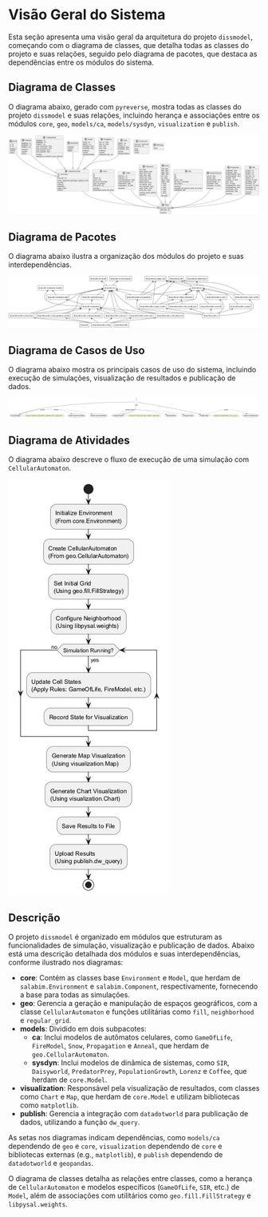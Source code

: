 # Visão Geral do Sistema

Esta seção apresenta uma visão geral da arquitetura do projeto `dissmodel`, começando com o diagrama de classes, que detalha todas as classes do projeto e suas relações, seguido pelo diagrama de pacotes, que destaca as dependências entre os módulos do sistema.

## Diagrama de Classes

O diagrama abaixo, gerado com `pyreverse`, mostra todas as classes do projeto `dissmodel` e suas relações, incluindo herança e associações entre os módulos `core`, `geo`, `models/ca`, `models/sysdyn`, `visualization` e `publish`.

![Diagrama de Classes do Dissmodel](../images/uml/classes_DissmodelPackages.png)

## Diagrama de Pacotes

O diagrama abaixo ilustra a organização dos módulos do projeto e suas interdependências.

![Diagrama de Pacotes do Dissmodel](../images/uml/packages_Dissmodel.png)

## Diagrama de Casos de Uso

O diagrama abaixo mostra os principais casos de uso do sistema, incluindo execução de simulações, visualização de resultados e publicação de dados.

![Diagrama de Casos de Uso do Dissmodel](../images/uml/usecase_dissmodel.png)

## Diagrama de Atividades

O diagrama abaixo descreve o fluxo de execução de uma simulação com `CellularAutomaton`.

![Diagrama de Atividades do Dissmodel](../images/uml/activity_simulation.png)

## Descrição

O projeto `dissmodel` é organizado em módulos que estruturam as funcionalidades de simulação, visualização e publicação de dados. Abaixo está uma descrição detalhada dos módulos e suas interdependências, conforme ilustrado nos diagramas:

- **core**: Contém as classes base `Environment` e `Model`, que herdam de `salabim.Environment` e `salabim.Component`, respectivamente, fornecendo a base para todas as simulações.
- **geo**: Gerencia a geração e manipulação de espaços geográficos, com a classe `CellularAutomaton` e funções utilitárias como `fill`, `neighborhood` e `regular_grid`.
- **models**: Dividido em dois subpacotes:
  - **ca**: Inclui modelos de autômatos celulares, como `GameOfLife`, `FireModel`, `Snow`, `Propagation` e `Anneal`, que herdam de `geo.CellularAutomaton`.
  - **sysdyn**: Inclui modelos de dinâmica de sistemas, como `SIR`, `Daisyworld`, `PredatorPrey`, `PopulationGrowth`, `Lorenz` e `Coffee`, que herdam de `core.Model`.
- **visualization**: Responsável pela visualização de resultados, com classes como `Chart` e `Map`, que herdam de `core.Model` e utilizam bibliotecas como `matplotlib`.
- **publish**: Gerencia a integração com `datadotworld` para publicação de dados, utilizando a função `dw_query`.

As setas nos diagramas indicam dependências, como `models/ca` dependendo de `geo` e `core`, `visualization` dependendo de `core` e bibliotecas externas (e.g., `matplotlib`), e `publish` dependendo de `datadotworld` e `geopandas`.

O diagrama de classes detalha as relações entre classes, como a herança de `CellularAutomaton` e modelos específicos (`GameOfLife`, `SIR`, etc.) de `Model`, além de associações com utilitários como `geo.fill.FillStrategy` e `libpysal.weights`.